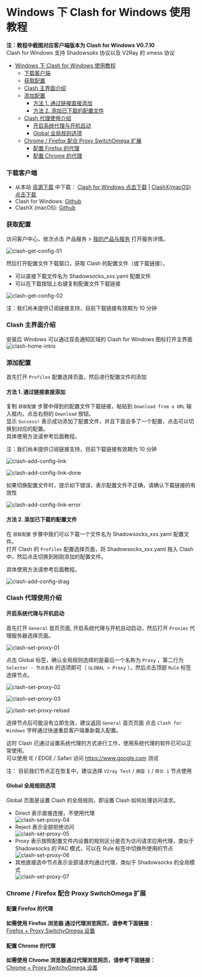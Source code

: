 # Windows 下 Clash for Windows 使用教程 
**注：教程中截图对应客户端版本为 Clash for Windows V0.7.10**   
Clash for Windows 支持 Shadowsoks 协议以及 V2Ray 的 vmess 协议

- [Windows 下 Clash for Windows 使用教程](#windows-下-clash-for-windows-使用教程)
    - [下载客户端](#下载客户端)
    - [获取配置](#获取配置)
    - [Clash 主界面介绍](#clash-主界面介绍)
    - [添加配置](#添加配置)
      - [方法 1. 通过链接直接添加](#方法-1-通过链接直接添加)
      - [方法 2. 添加已下载的配置文件](#方法-2-添加已下载的配置文件)
    - [Clash 代理使用介绍](#clash-代理使用介绍)
      - [开启系统代理与开机启动](#开启系统代理与开机启动)
      - [Global 全局规则选项](#global-全局规则选项)
    - [Chrome / Firefox 配合 Proxy SwitchOmega 扩展](#chrome--firefox-配合-proxy-switchomega-扩展)
      - [配置 Firefox 的代理](#配置-firefox-的代理)
      - [配置 Chrome 的代理](#配置-chrome-的代理)

### 下载客户端   
- 从本站 [资源下载](https://order.shadowsocks.at/download/category/5/V2Ray-.html) 中下载： [Clash for Windows 点击下载](https://order.shadowsocks.at/dl.php?type=d&id=85) | [ClashX(macOS) 点击下载](https://order.shadowsocks.at/dl.php?type=d&id=84)  
- Clash for Windows: [Github](https://github.com/Fndroid/clash_for_windows_pkg/releases)  
- ClashX (macOS): [Github](https://github.com/yichengchen/clashX/releases)

### 获取配置  

访问客户中心，依次点击 产品服务 > [我的产品与服务](https://order.shadowsocks.at/clientarea.php?action=services
) 打开服务详情。  


![clash-get-config-01](../../assets/images/clash/clash-get-config-01.png)

然后打开配置文件下载窗口，获取 Clash 的配置文件（或下载链接）。   
- 可以直接下载文件名为 Shadowsocks_xxx.yaml 配置文件
- 可以在下载按钮上右键复制配置文件下载链接  

![clash-get-config-02](../../assets/images/clash/clash-get-config-02.png)

注：我们尚未提供订阅链接支持，目前下载链接有效期为 10 分钟

### Clash 主界面介绍
安装后 Windows 可以通过双击通知区域的 Clash for Windows 图标打开主界面  
![clash-home-intro](../../assets/images/clash/clash-home-intro.png)


### 添加配置   
首先打开 `Profiles` 配置选择页面，然后进行配置文件的添加
#### 方法 1. 通过链接直接添加
复制 `获取配置` 步骤中得到的配置文件下载链接，粘贴到 `Download from a URL` 输入框内，点击右侧的 `Download` 按钮。  
显示 `Success!` 表示成功添加了配置文件，并且下面会多了一个配置，点击可以切换到对应的配置。  
具体使用方法请参考后面教程。  

注：我们尚未提供订阅链接支持，目前下载链接有效期为 10 分钟  

![clash-add-config-link](../../assets/images/clash/clash-add-config-link.png)  

![clash-add-config-link-done](../../assets/images/clash/clash-add-config-link-done.png)

如果切换配置文件时，提示如下错误，表示配置文件不正确，请确认下载链接的有效性  

![clash-add-config-link-error](../../assets/images/clash/clash-add-config-link-error.png)


#### 方法  2. 添加已下载的配置文件  
在 `获取配置` 步骤中我们可以下载一个文件名为 Shadowsocks_xxx.yaml 配置文件。  
打开 Clash 的 `Profiles` 配置选择页面，将 Shadowsocks_xxx.yaml 拖入 Clash 中，然后点击切换到刚刚添加的配置文件。   

具体使用方法请参考后面教程。

![clash-add-config-drag](../../assets/images/clash/clash-add-config-drag.gif)  

### Clash 代理使用介绍

#### 开启系统代理与开机启动  
首先打开 `General` 首页页面, 开启系统代理与开机自动启动，然后打开 `Proxies` 代理服务器选择页面。  

![clash-set-proxy-01](../../assets/images/clash/clash-set-proxy-01.png)   

点击 Global 标签，确认全局规则选择的是最后一个名称为 `Proxy` ，第二行为 `Selector - 节点名称` 的选项即可（ `GLOBAL > Proxy` ），然后点击顶部 `Rule` 标签选择节点。  

![clash-set-proxy-02](../../assets/images/clash/clash-set-proxy-02.png)    

![clash-set-proxy-03](../../assets/images/clash/clash-set-proxy-03.png)

![clash-set-proxy-reload](../../assets/images/clash/clash-set-proxy-reload.png)

选择节点后可能没有立即生效，建议返回 `General` 首页页面 点击 `Clash for Windows` 字样通过快速重启客户端重新载入配置。  

这时 Clash 已通过设置系统代理的方式进行工作，使用系统代理的软件已可以正常使用。  
可以使用 IE / EDGE / Safari 访问 https://www.google.com 测试  

注： 目前我们节点正在恢复中，建议选择 `V2ray Test` / `德国 1` / `荷兰 1` 节点使用

#### Global 全局规则选项  
Global 页面是设置 Clash 的全局规则，即设置 Clash 如何处理访问请求。
- Direct 表示直接连接，不使用代理    
![clash-set-proxy-04](../../assets/images/clash/clash-set-proxy-04.png)  
- Reject 表示全部拒绝访问   
![clash-set-proxy-05](../../assets/images/clash/clash-set-proxy-05.png)    
- Proxy 表示按照配置文件内设置的规则区分是否为访问请求应用代理，类似于 Shadowsocks 的 PAC 模式，可以在 Rule 标签中切换所使用的节点    
![clash-set-proxy-06](../../assets/images/clash/clash-set-proxy-06.png)  
- 其他直接选中节点表示全部请求均通过代理，类似于 Shadowsocks 的全局模式   
![clash-set-proxy-07](../../assets/images/clash/clash-set-proxy-07.png)  

### Chrome / Firefox 配合 Proxy SwitchOmega 扩展
#### 	配置 Firefox 的代理

**如需使用 Firefox 浏览器	通过代理浏览网页，请参考下面链接：**  
[Firefox + Proxy SwitchyOmega 设置](../../zh_CN/browser/firefox-setup-guide.md)

#### 配置 Chrome 的代理

**如需使用 Chrome 浏览器通过代理浏览网页，请参考下面链接：**  
[Chrome + Proxy SwitchyOmega 设置](../../zh_CN/browser/chrome-setup-guide.md)
